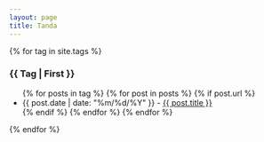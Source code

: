 ```yaml
---
layout: page
title: Tanda
---
```

<section id="tanda">
{% for tag in site.tags %}
 <h3 id="{{ tag | first }}"><font style="text-transform: capitalize;">{{ tag | first }}</font></h3>
    <ul>
    {% for posts in tag %}
      {% for post in posts %}
        {% if post.url %}
          <li>{{ post.date | date: "%m/%d/%Y" }} - <a href="{{ post.url }}">{{ post.title }}</a></li>
	{% endif %}
      {% endfor %}
    {% endfor %}
    </ul>
{% endfor %}
</section>
